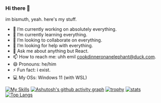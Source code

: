 ### Hi there 👋

im bismuth, yeah. here's my stuff.

- 🔭 I’m currently working on absolutely everything.
- 🌱 I’m currently learning everything.
- 👯 I’m looking to collaborate on everything.
- 🤔 I’m looking for help with everything.
- 💬 Ask me about anything but React.
- 📫 How to reach me: uhh emil cookdinneronanelephant@duck.com.
- 😄 Pronouns: he/him
- ⚡ Fun fact: i exist.
- 💻 My OSs: Windows 11 (with WSL)

[![My Skills](https://skillicons.dev/icons?i=vscode,windows,py,lua,java,c,cpp,cs,html,javascript,css,bash,blender,dotnet,eclipse,electron,flask,git,github,jquery,nodejs,processing,robloxstudio,stackoverflow,vite,react,svelte&theme=light)](https://skillicons.dev)
[![Ashutosh's github activity graph](https://github-readme-activity-graph.vercel.app/graph?username=bismuthnickel&bg_color=ffffff&color=121212&line=4c619e&point=363636&area=true&hide_border=true)](https://github.com/ashutosh00710/github-readme-activity-graph)
[![trophy](https://github-profile-trophy.vercel.app/?username=bismuthnickel)](https://github.com/ryo-ma/github-profile-trophy)
[![stats](https://github-readme-stats.vercel.app/api?username=bismuthnickel)](https://github.com/anuraghazra/github-readme-stats)
[![Top Langs](https://github-readme-stats.vercel.app/api/top-langs/?username=bismuthnickel)](https://github.com/anuraghazra/github-readme-stats)
